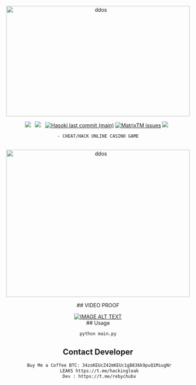 <div align=center>
<p align="center"><img src="https://cdn.dribbble.com/users/1787323/screenshots/10091971/media/d43c019bfeff34be8816481e843ea8c1.png?compress=1&resize=400x300" width="500px" height="300px" alt="ddos"></p>
 <p>
 <img src="https://img.shields.io/github/stars/cutipu/HACK-TAI-XIU?color=%23DF0067&style=for-the-badge"/> &nbsp;
 <img src="https://img.shields.io/github/forks/cutipu/HACK-TAI-XIU?color=%239999FF&style=for-the-badge"/> &nbsp;
  <a href="#"><img alt="Hasoki last commit (main)" src="https://img.shields.io/github/last-commit/cutipu/HACK-TAI-XIU/main?color=green&style=for-the-badge"></a>
 <a href="https://github.com/cutipu/HACK-TAI-XIU/issues"><img alt="MatrixTM issues" src="https://img.shields.io/github/issues/cutipu/HACK-TAI-XIU?color=purple&style=for-the-badge"></a>
   <img src="https://img.shields.io/github/license/cutipu/HACK-TAI-XIU?color=%23E8E8E8&style=for-the-badge"/> &nbsp;

```sh
- CHEAT/HACK ONLINE CASINO GAME
 
```
<div align=center>
<p align="center"><img src="https://www.linkpicture.com/q/test2_8.png" width="500px" height="400px" alt="ddos"></p>
 <p>
## VIDEO PROOF
<div align="center">
  <a href="https://www.youtube.com/watch?v=IeLKV0kigSg"><img src="https://img.youtube.com/vi/IeLKV0kigSg/0.jpg" alt="IMAGE ALT TEXT"></a>
</div>
## Usage

```sh
python main.py

```

## Contact Developer
```sh
 Buy Me a Coffee BTC: 34zoKEUcZ42mKEUc1gB836k9puQ1MiugNr
 LEAKS https://t.me/hackingleak
 Dev : https://t.me/rebychubx
```

